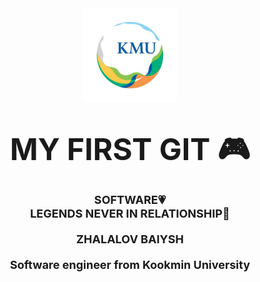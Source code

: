 
<div align="center">
    <img alt="YOU" height="150" src="KMU.jpg" width="150"/>
    <h1><font size="10">MY FIRST GIT 🎮</font></h1>
    <h3>
        <font size="4">SOFTWARE💗<br>
        LEGENDS NEVER IN RELATIONSHIP🚀</font>
        <br><br>
        <font size="4">ZHALALOV BAIYSH</font>
        <br><br>
        <font size="4">Software engineer from Kookmin University </font>
        <br><br>
        <a href="https://discord.gg/fgwk4XZfxG">

</div>
